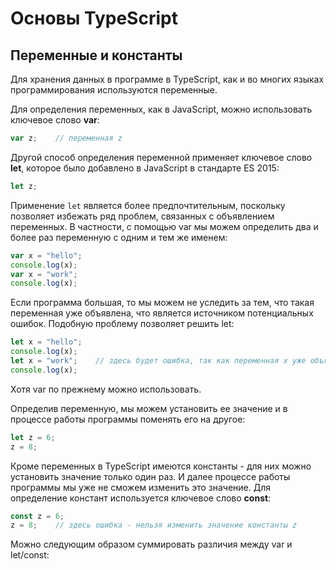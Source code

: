 # Основы TypeScript

## Переменные и константы

Для хранения данных в программе в TypeScript, как и во многих языках программирования используются переменные.

Для определения переменных, как в JavaScript, можно использовать ключевое слово **var**:

```ts
var z;    // переменная z
```

Другой способ определения переменной применяет ключевое слово **let**, которое было добавлено в JavaScript в стандарте ES 2015:

```ts
let z;
```

Применение `let` является более предпочтительным, поскольку позволяет избежать ряд проблем, связанных с объявлением переменных. В частности, с помощью var 
мы можем определить два и более раз переменную с одним и тем же именем:

```ts
var x = "hello";
console.log(x);
var x = "work";
console.log(x);
```

Если программа большая, то мы можем не уследить за тем, что такая переменная уже объявлена, что является источником потенциальных ошибок. Подобную проблему позволяет решить let:

```ts
let x = "hello";
console.log(x);
let x = "work";    // здесь будет ошибка, так как переменная x уже объявлена
console.log(x);
```

Хотя var по прежнему можно использовать.

Определив переменную, мы можем установить ее значение и в процессе работы программы поменять его на другое:

```ts
let z = 6;
z = 8;
```

Кроме переменных в TypeScript имеются константы - для них можно установить значение только один раз. И далее процессе работы программы мы уже не сможем 
изменить это значение. Для определение констант используется ключевое слово **const**:

```ts
const z = 6;
z = 8;    // здесь ошибка - нельзя изменить значение константы z
```

Можно следующим образом суммировать различия между var и let/const:


